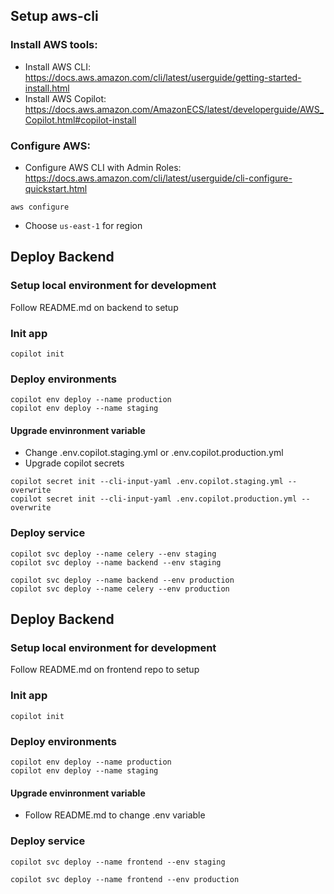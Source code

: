 ## Setup aws-cli

### Install AWS tools:

- Install AWS CLI: https://docs.aws.amazon.com/cli/latest/userguide/getting-started-install.html
- Install AWS Copilot: https://docs.aws.amazon.com/AmazonECS/latest/developerguide/AWS_Copilot.html#copilot-install

### Configure AWS:

- Configure AWS CLI with Admin Roles: https://docs.aws.amazon.com/cli/latest/userguide/cli-configure-quickstart.html

```
aws configure
```

- Choose `us-east-1` for region

## Deploy Backend

### Setup local environment for development

Follow README.md on backend to setup

### Init app

```
copilot init
```

### Deploy environments

```
copilot env deploy --name production
copilot env deploy --name staging
```

#### Upgrade envinronment variable

- Change .env.copilot.staging.yml or .env.copilot.production.yml
- Upgrade copilot secrets

```
copilot secret init --cli-input-yaml .env.copilot.staging.yml --overwrite
copilot secret init --cli-input-yaml .env.copilot.production.yml --overwrite
```

### Deploy service

```
copilot svc deploy --name celery --env staging
copilot svc deploy --name backend --env staging

copilot svc deploy --name backend --env production
copilot svc deploy --name celery --env production
```

## Deploy Backend

### Setup local environment for development

Follow README.md on frontend repo to setup

### Init app

```
copilot init
```

### Deploy environments

```
copilot env deploy --name production
copilot env deploy --name staging
```

#### Upgrade envinronment variable

- Follow README.md to change .env variable

### Deploy service

```
copilot svc deploy --name frontend --env staging

copilot svc deploy --name frontend --env production
```
